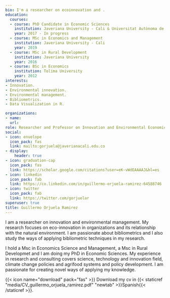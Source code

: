```yaml
---
bio: I'm a researcher on ecoinnovation and .
education:
  courses:
  - course: PhD Candidate in Economic Sciences
    institution: Javeriana University - Cali & Universitat Autònoma de Barcelona - UAB
    year: 2017 - In progress
  - course: MSc in Economics and Management
    institution: Javeriana University - Cali
    year: 2019
  - course: MSc in Rural Development
    institution: Javeriana University
    year: 2016
  - course: BSc in Economics
    institution: Tolima University
    year: 2012
interests:
- Innovation.
- Environmental innovation.
- Environmental management.
- Bibliometrics.
- Data Visualization in R.

organizations:
- name:
  url:
role: Researcher and Professor on Innovation and Environmental Economics.
social:
- icon: envelope
  icon_pack: fas
  link: mailto:gorjuela@javerianacali.edu.co
- display:
    header: true
- icon: graduation-cap
  icon_pack: fas
  link: https://scholar.google.com/citations?user=eK-vWdEAAAAJ&hl=es
- icon: linkedin
  icon_pack: fab
  link: https://co.linkedin.com/in/guillermo-orjuela-ramirez-64588746
- icon: twitter
  icon_pack: fab
  link: https://twitter.com/gorjuelar
superuser: true
title: Guillermo Orjuela Ramirez
---
```


I am a researcher on innovation and environmental management. My research focuses on eco-innovation in organizations and its relationship with the natural environment. I am passionate about bibliometrics and I also study the ways of applying bibliometric techniques in my research.

I hold a Msc in Economics Science and Management, a Msc in Rural Developmet and I am doing my PhD in Economic Sciences. My experience in research and consulting covers science, technology and innovation field, climate change policies and agrifood systems and policy development. I am passionate for creating novel ways of applying my knowledge.

{{< icon name="download" pack="fas" >}} Download my cv in {{< staticref "media/CV_guillermo_orjuela_ramirez.pdf" "newtab" >}}Spanish{{< /staticref >}}.
